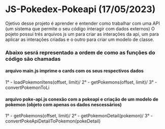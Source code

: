 # JS-Pokedex-Pokeapi (17/05/2023)
Ojetivo desse projeto é aprender e entender como trabalhar com uma API (um sistema que permite o seu código interagir com dados externos)
O pojeto possui trés arquivos js um para criar as interações da api, um para aplicar as interações criadas e o outro para criar um modelo de classe.

### Abaixo sesrá representado a ordem de como as funções do código são chamadas
#### arquivo main.js imprime o cards com os seus respectivos dados
1° - loadPokemonItens(offset, limit)/
 2° - getPokemons(offset, limit)/
 3° - convertPokemonToLi

#### arquivo poke-api.js conexão com a pokeapi e criação de um modelo de pokemon (objeto com apenas os dados nescessários)

1° - getPokemons(offset, limit)/
 2° - getPokemonDetail(pokemon)/
 3° - convertPokeApiDetailToPokemon(pokeDetail)
 
